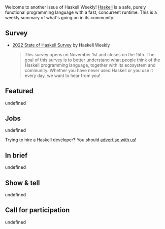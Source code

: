 Welcome to another issue of Haskell Weekly!
[Haskell](https://www.haskell.org) is a safe, purely functional programming language with a fast, concurrent runtime.
This is a weekly summary of what's going on in its community.

## Survey

<!-- Runs from 2022-11-03 to 2022-11-10. -->
- [2022 State of Haskell Survey](https://haskellweekly.news/survey/2022.html) by Haskell Weekly
  > This survey opens on November 1st and closes on the 15th. The goal of this survey is to better understand what people think of the Haskell programming language, together with its ecosystem and community. Whether you have never used Haskell or you use it every day, we want to hear from you!

## Featured

undefined

## Jobs

undefined

Trying to hire a Haskell developer?
You should [advertise with us](https://haskellweekly.news/advertising.html)!

## In brief

undefined

## Show & tell

undefined

## Call for participation

undefined
